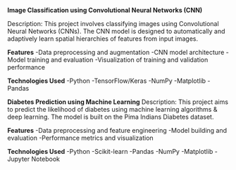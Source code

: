 **Image Classification using Convolutional Neural Networks (CNN)**


Description:
This project involves classifying images using Convolutional Neural Networks (CNNs). The CNN model is designed to automatically and adaptively learn spatial hierarchies of features from input images.

**Features**
-Data preprocessing and augmentation
-CNN model architecture
-Model training and evaluation
-Visualization of training and validation performance

**Technologies Used**
-Python
-TensorFlow/Keras
-NumPy
-Matplotlib
-Pandas

**Diabetes Prediction using Machine Learning**
Description:
This project aims to predict the likelihood of diabetes using machine learning algorithms & deep learning. The model is built on the Pima Indians Diabetes dataset.

**Features**
-Data preprocessing and feature engineering
-Model building and evaluation
-Performance metrics and visualization

**Technologies Used**
-Python
-Scikit-learn
-Pandas
-NumPy
-Matplotlib
-Jupyter Notebook
